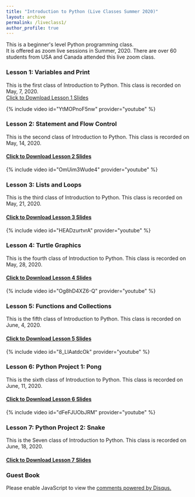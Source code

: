 ```yaml
---
title: "Introduction to Python (Live Classes Summer 2020)"
layout: archive
permalink: /liveclass1/
author_profile: true
---
```


This is a beginner's level Python programming class.  
It is offered as zoom live sessions in Summer, 2020. There are over 60 students from USA and Canada attended this live zoom class.  

### Lesson 1: Variables and Print

This is the first class of Introduction to Python. This class is recorded on May, 7, 2020.   
[Click to Download Lesson 1 Slides](/assets/docs/intro_python_1.pdf)   

{% include video id="YtMOPnoF5nw" provider="youtube" %}


### Lesson 2: Statement and Flow Control

This is the second class of Introduction to Python. This class is recorded on May, 14, 2020.
#### [Click to Download Lesson 2 Slides](/assets/docs/intro_python_2.pdf)   

{% include video id="OmUim3Wude4" provider="youtube" %}

### Lesson 3: Lists and Loops

This is the third class of Introduction to Python. This class is recorded on May, 21, 2020.
#### [Click to Download Lesson 3 Slides](/assets/docs/intro_python_3.pdf)  

{% include video id="HEADzurtvrA" provider="youtube" %}


### Lesson 4: Turtle Graphics

This is the fourth class of Introduction to Python. This class is recorded on May, 28, 2020.
#### [Click to Download Lesson 4 Slides](/assets/docs/intro_python_4.pdf)  

{% include video id="Og8hD4XZ6-Q" provider="youtube" %}  


### Lesson 5: Functions and Collections

This is the fifth class of Introduction to Python. This class is recorded on June, 4, 2020.
#### [Click to Download Lesson 5 Slides](/assets/docs/intro_python_5.pdf)  

{% include video id="8_LlAatdcOk" provider="youtube" %}  


### Lesson 6: Python Project 1: Pong

This is the sixth class of Introduction to Python. This class is recorded on June, 11, 2020.

#### [Click to Download Lesson 6 Slides](/assets/docs/pong.pdf)
{% include video id="dFeFJUObJRM" provider="youtube" %}  

### Lesson 7: Python Project 2: Snake

This is the Seven class of Introduction to Python. This class is recorded on June, 18, 2020.

#### [Click to Download Lesson 7 Slides](/assets/docs/python_snake.pdf)  


### Guest Book

<div id="disqus_thread"></div>
<script>
    /**
     *  RECOMMENDED CONFIGURATION VARIABLES: EDIT AND UNCOMMENT THE SECTION BELOW TO INSERT DYNAMIC VALUES FROM YOUR PLATFORM OR CMS.
     *  LEARN WHY DEFINING THESE VARIABLES IS IMPORTANT: https://disqus.com/admin/universalcode/#configuration-variables
     */
    /*
    var disqus_config = function () {
        this.page.url = "https://starcoder.org/liveclass1/";  // Replace PAGE_URL with your page's canonical URL variable
        this.page.identifier = "https://starcoder.org/liveclass1/"; // Replace PAGE_IDENTIFIER with your page's unique identifier variable
    };
    */
    (function() {  // DON'T EDIT BELOW THIS LINE
        var d = document, s = d.createElement('script');

        s.src = 'https://starcoder-org.disqus.com/embed.js';

        s.setAttribute('data-timestamp', +new Date());
        (d.head || d.body).appendChild(s);
    })();
</script>
<noscript>Please enable JavaScript to view the <a href="https://disqus.com/?ref_noscript" rel="nofollow">comments powered by Disqus.</a></noscript>
